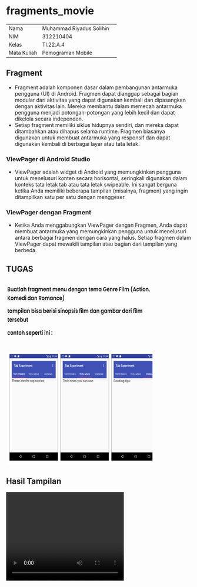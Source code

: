 # fragments_movie


|  |  |  |
|-----|------|-----|
|Nama|Muhammad Riyadus Solihin|
|NIM|312210404|
|Kelas|TI.22.A.4|
|Mata Kuliah|Pemograman Mobile|


## Fragment
- Fragment adalah komponen dasar dalam pembangunan antarmuka pengguna (UI) di Android. Fragmen dapat dianggap sebagai bagian modular dari aktivitas yang dapat digunakan kembali dan dipasangkan dengan aktivitas lain. Mereka membantu dalam memecah antarmuka pengguna menjadi potongan-potongan yang lebih kecil dan dapat dikelola secara independen.
- Setiap fragment memiliki siklus hidupnya sendiri, dan mereka dapat ditambahkan atau dihapus selama runtime. Fragmen biasanya digunakan untuk membuat antarmuka yang responsif dan dapat digunakan kembali di berbagai layar atau tata letak.

### ViewPager di Android Studio
- ViewPager adalah widget di Android yang memungkinkan pengguna untuk menelusuri konten secara horisontal, seringkali digunakan dalam konteks tata letak tab atau tata letak swipeable. Ini sangat berguna ketika Anda memiliki beberapa tampilan (misalnya, fragmen) yang ingin ditampilkan satu per satu dengan menggeser.

### ViewPager dengan Fragment
- Ketika Anda menggabungkan ViewPager dengan Fragmen, Anda dapat membuat antarmuka yang memungkinkan pengguna untuk menelusuri antara berbagai fragmen dengan cara yang halus. Setiap fragmen dalam ViewPager dapat mewakili tampilan atau bagian dari tampilan yang berbeda. 



## TUGAS
<img src="gambar/1.png" alt="gif" width="400" height="500">



## Hasil Tampilan

<video width="320" height="240" controls>
  <source src="gambar/hasil.mp4" type="video/mp4">
</video>

